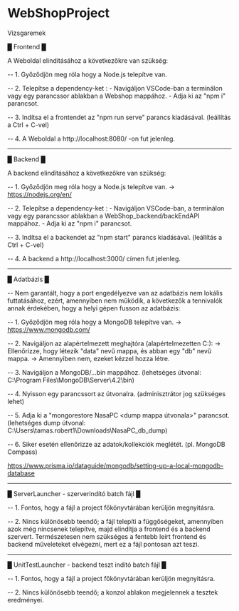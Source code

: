 # WebShopProject
Vizsgaremek

█ Frontend █

A Weboldal elindításához a következőkre van szükség:

-- 1. Győződjön meg róla hogy a Node.js telepítve van.

-- 2. Telepítse a dependency-ket :
        - Navigáljon VSCode-ban a terminálon vagy egy parancssor ablakban
          a Webshop mappához.
        - Adja ki az "npm i" parancsot.

-- 3. Indítsa el a frontendet az "npm run serve" parancs kiadásával. 
(leállítás a Ctrl + C-vel)

-- 4. A Weboldal a http://localhost:8080/ -on fut jelenleg.

-----------------------------------------------------------------------------

█ Backend █

A backend elindításához a következőkre van szükség:

-- 1. Győződjön meg róla hogy a Node.js telepítve van.
        -> https://nodejs.org/en/
        
-- 2. Telepítse a dependency-ket :
        - Navigáljon VSCode-ban, a terminálon vagy egy parancssor ablakban
          a WebShop_backend/backEndAPI mappához.
        - Adja ki az "npm i" parancsot.
        
-- 3. Indítsa el a backendet az "npm start" parancs kiadásával. 
(leállítás a Ctrl + C-vel)

-- 4. A backend a http://localhost:3000/ címen fut jelenleg.

-----------------------------------------------------------------------------

█ Adatbázis █

-- Nem garantált, hogy a port engedélyezve van az adatbázis
   nem lokális futtatásához, ezért, amennyiben nem működik,
   a következők a tennivalók annak érdekében, hogy a helyi gépen
   fusson az adatbázis:
   

-- 1. Győződjön meg róla hogy a MongoDB telepítve van.
        -> https://www.mongodb.com/
        
-- 2. Navigáljon az alapértelmezett meghajtóra (alapértelmezetten C:):
        -> Ellenőrizze, hogy létezik "data" nevű mappa, és abban egy "db" nevű mappa.
                -> Amennyiben nem, ezeket kézzel hozza létre.
                
-- 3. Navigáljon a MongoDB/...bin mappához. (lehetséges útvonal: C:\Program Files\MongoDB\Server\4.2\bin)

-- 4. Nyisson egy parancssort az útvonalra. (adminisztrátor jog szükséges lehet)

-- 5. Adja ki a "mongorestore NasaPC <dump mappa útvonala>" parancsot.
        (lehetséges dump útvonal: C:\Users\tamas.robert1\Downloads\NasaPC_db_dump)
      
-- 6. Siker esetén ellenőrizze az adatok/kollekciók meglétét. (pl. MongoDB Compass)

https://www.prisma.io/dataguide/mongodb/setting-up-a-local-mongodb-database

-----------------------------------------------------------------------------

█ ServerLauncher - szerverindító batch fájl █

-- 1. Fontos, hogy a fájl a project főkönyvtárában kerüljön megnyitásra.

-- 2. Nincs különösebb teendő; a fájl telepíti a függőségeket, amennyiben azok még nincsenek telepítve, majd elindítja a frontend és a backend szervert. Természetesen nem szükséges a fentebb leírt frontend és backend műveleteket elvégezni, mert ez a fájl pontosan azt teszi.

-----------------------------------------------------------------------------

█ UnitTestLauncher - backend teszt indító batch fájl █

-- 1. Fontos, hogy a fájl a project főkönyvtárában kerüljön megnyitásra.

-- 2. Nincs különösebb teendő; a konzol ablakon megjelennek a tesztek eredményei.
        


